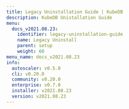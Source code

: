 ```yaml
---
title: Legacy Uninstallation Guide | KubeDB
description: KubeDB Unistallation Guide
menu:
  docs_v2021.08.23:
    identifier: legacy-uninstallation-guide
    name: Legacy Uninstall
    parent: setup
    weight: 60
menu_name: docs_v2021.08.23
info:
  autoscaler: v0.5.0
  cli: v0.20.0
  community: v0.20.0
  enterprise: v0.7.0
  installer: v2021.08.23
  version: v2021.08.23
---
```


